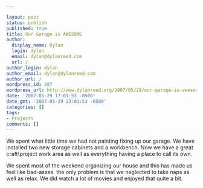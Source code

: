 ```yaml
---

layout: post
status: publish
published: true
title: Our Garage is AWESOME
author:
  display_name: Dylan
  login: dylan
  email: dylan@dylanreed.com
  url: /
author_login: dylan
author_email: dylan@dylanreed.com
author_url: /
wordpress_id: 387
wordpress_url: http://www.dylanreed.org/2007/05/29/our-garage-is-awesome/
date: '2007-05-29 17:01:53 -0500'
date_gmt: '2007-05-29 23:01:53 -0500'
categories: []
tags:
- Projects
comments: []
---
```


We spent what little time we had not painting fixing up our garage. We have installed two new storage cabinets and a workbench. Now we have a great craft\project work area as well as everything having a place to call its own.

We spent most of the weekend organizing our house and this has made us feel like bad-asses. the only problem is that we neglected to take naps as well as relax. We did watch a lot of movies and enjoyed that quite a bit.
